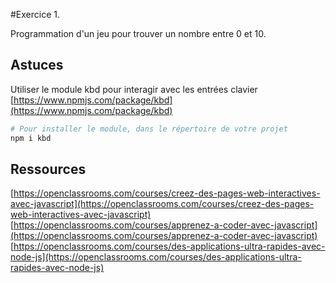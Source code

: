 #Exercice 1.

Programmation d'un jeu pour trouver un nombre entre 0 et 10. 

## Astuces
Utiliser le module kbd pour interagir avec les entrées clavier
[https://www.npmjs.com/package/kbd](https://www.npmjs.com/package/kbd)

```bash
# Pour installer le module, dans le répertoire de votre projet
npm i kbd
```

## Ressources

[https://openclassrooms.com/courses/creez-des-pages-web-interactives-avec-javascript](https://openclassrooms.com/courses/creez-des-pages-web-interactives-avec-javascript)
[https://openclassrooms.com/courses/apprenez-a-coder-avec-javascript](https://openclassrooms.com/courses/apprenez-a-coder-avec-javascript)
[https://openclassrooms.com/courses/des-applications-ultra-rapides-avec-node-js](https://openclassrooms.com/courses/des-applications-ultra-rapides-avec-node-js)




